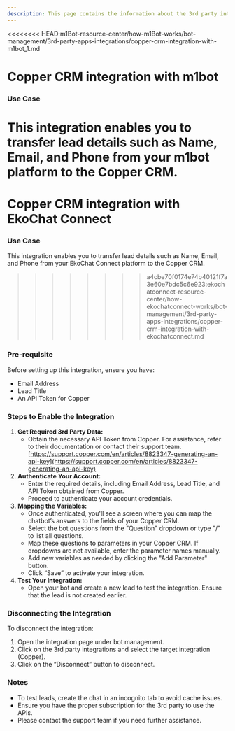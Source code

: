 ```yaml
---
description: This page contains the information about the 3rd party integrations.
---
```


<<<<<<<< HEAD:m1Bot-resource-center/how-m1Bot-works/bot-management/3rd-party-apps-integrations/copper-crm-integration-with-m1bot_1.md
# Copper CRM integration with m1bot

### Use Case

This integration enables you to transfer lead details such as Name, Email, and Phone from your m1bot platform to the Copper CRM.
========
# Copper CRM integration with EkoChat Connect

### Use Case

This integration enables you to transfer lead details such as Name, Email, and Phone from your EkoChat Connect platform to the Copper CRM.
>>>>>>>> a4cbe70f0174e74b40121f7a3e60e7bdc5c6e923:ekochatconnect-resource-center/how-ekochatconnect-works/bot-management/3rd-party-apps-integrations/copper-crm-integration-with-ekochatconnect.md

### Pre-requisite

Before setting up this integration, ensure you have:

* Email Address
* Lead Title
* An API Token for Copper

### Steps to Enable the Integration

1. **Get Required 3rd Party Data:**
   * Obtain the necessary API Token from Copper. For assistance, refer to their documentation or contact their support team. [https://support.copper.com/en/articles/8823347-generating-an-api-key](https://support.copper.com/en/articles/8823347-generating-an-api-key)
2. **Authenticate Your Account:**
   * Enter the required details, including Email Address, Lead Title, and API Token obtained from Copper.
   * Proceed to authenticate your account credentials.
3. **Mapping the Variables:**
   * Once authenticated, you'll see a screen where you can map the chatbot’s answers to the fields of your Copper CRM.
   * Select the bot questions from the "Question" dropdown or type "/" to list all questions.
   * Map these questions to parameters in your Copper CRM. If dropdowns are not available, enter the parameter names manually.
   * Add new variables as needed by clicking the "Add Parameter" button.
   * Click “Save” to activate your integration.
4. **Test Your Integration:**
   * Open your bot and create a new lead to test the integration. Ensure that the lead is not created earlier.

### Disconnecting the Integration

To disconnect the integration:

1. Open the integration page under bot management.
2. Click on the 3rd party integrations and select the target integration (Copper).
3. Click on the “Disconnect” button to disconnect.

### Notes

* To test leads, create the chat in an incognito tab to avoid cache issues.
* Ensure you have the proper subscription for the 3rd party to use the APIs.
* Please contact the support team if you need further assistance.
